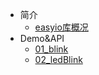 * 简介
    * [easyio库概况](WPF/测试.md)
* Demo&API
    * [01_blink](WPF/测试1.md)
    * [02_ledBlink](WPF/测试2.md)
